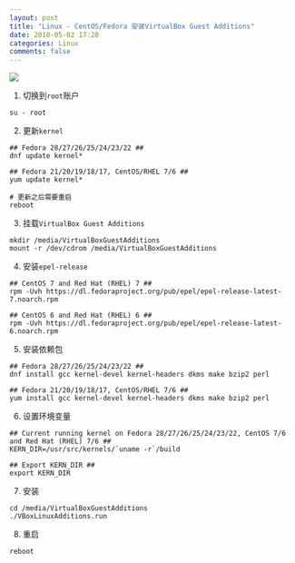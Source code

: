 ```yaml
---
layout: post
title: "Linux - CentOS/Fedora 安装VirtualBox Guest Additions"
date: 2018-05-02 17:28
categories: Linux
comments: false
---
```



![](http://c.hiphotos.baidu.com/image/pic/item/e1fe9925bc315c609e11bbb781b1cb13485477e6.jpg)


1. 切换到`root`账户
```
su - root
```

2. 更新`kernel`
```
## Fedora 28/27/26/25/24/23/22 ##
dnf update kernel*

## Fedora 21/20/19/18/17, CentOS/RHEL 7/6 ##
yum update kernel*

# 更新之后需要重启
reboot
```

3. 挂载`VirtualBox Guest Additions`
```
mkdir /media/VirtualBoxGuestAdditions
mount -r /dev/cdrom /media/VirtualBoxGuestAdditions
```

4. 安装`epel-release`
```
## CentOS 7 and Red Hat (RHEL) 7 ##
rpm -Uvh https://dl.fedoraproject.org/pub/epel/epel-release-latest-7.noarch.rpm

## CentOS 6 and Red Hat (RHEL) 6 ##
rpm -Uvh https://dl.fedoraproject.org/pub/epel/epel-release-latest-6.noarch.rpm
```

5. 安装依赖包
```
## Fedora 28/27/26/25/24/23/22 ##
dnf install gcc kernel-devel kernel-headers dkms make bzip2 perl

## Fedora 21/20/19/18/17, CentOS/RHEL 7/6 ##
yum install gcc kernel-devel kernel-headers dkms make bzip2 perl
```

6. 设置环境变量
```
## Current running kernel on Fedora 28/27/26/25/24/23/22, CentOS 7/6 and Red Hat (RHEL) 7/6 ##
KERN_DIR=/usr/src/kernels/`uname -r`/build

## Export KERN_DIR ##
export KERN_DIR
```

7. 安装
```
cd /media/VirtualBoxGuestAdditions
./VBoxLinuxAdditions.run
```

8. 重启
```
reboot
```
